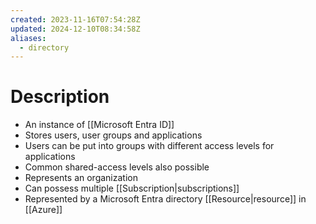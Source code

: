 ```yaml
---
created: 2023-11-16T07:54:28Z
updated: 2024-12-10T08:34:58Z
aliases:
  - directory
---
```

# Description
- An instance of [[Microsoft Entra ID]]
- Stores users, user groups and applications
- Users can be put into groups with different access levels for applications
- Common shared-access levels also possible
- Represents an organization
- Can possess multiple [[Subscription|subscriptions]]
- Represented by a Microsoft Entra directory [[Resource|resource]] in [[Azure]]